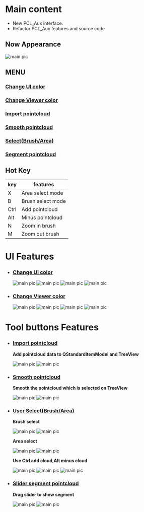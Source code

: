 # Main content
   * New PCL_Aux interface.  
   * Refactor PCL_Aux features and source code

## Now Appearance
  ![main pic](https://github.com/komexeu/PCL_Aux_UI/blob/readme_pic/20201024_nowApprance.png) 

## MENU
### [Change UI color](#change-ui-color-1)
### [Change Viewer color](#change-viewer-color-1)
### [Import pointcloud](#import-pointcloud-1)
### [Smooth pointcloud](#smooth-pointcloud-1)
### [Select(Brush/Area)](#user-selectbrusharea)
### [Segment pointcloud](#slider-segment-pointcloud)

 ## Hot Key
|key|features
|-----|----
|X|Area select mode
|B|Brush select mode
|Ctrl|Add pointcloud|
|Alt|Minus pointcloud|
|N|Zoom in brush|
|M|Zoom out brush|

# UI Features
* ### [Change UI color](#menu)
  ![main pic](https://github.com/komexeu/PCL_Aux_UI/blob/readme_pic/20201024_UI_ColorChange_0.png)
  ![main pic](https://github.com/komexeu/PCL_Aux_UI/blob/readme_pic/20201024_UI_ColorChange_1.png)
  ![main pic](https://github.com/komexeu/PCL_Aux_UI/blob/readme_pic/20201024_UI_ColorChange_2.png)
  ![main pic](https://github.com/komexeu/PCL_Aux_UI/blob/readme_pic/20201024_UI_ColorChange_3.png)

* ### [Change Viewer color](#menu)
  ![main pic](https://github.com/komexeu/PCL_Aux_UI/blob/readme_pic/20201024_Viewer_ColorChange_0.png)
  ![main pic](https://github.com/komexeu/PCL_Aux_UI/blob/readme_pic/20201024_Viewer_ColorChange_1.png)
  ![main pic](https://github.com/komexeu/PCL_Aux_UI/blob/readme_pic/20201024_Viewer_ColorChange_2.png)
  ![main pic](https://github.com/komexeu/PCL_Aux_UI/blob/readme_pic/20201024_Viewer_ColorChange_3.png)

# Tool buttons Features
* ### [Import pointcloud](#menu)
  __Add pointcloud data to QStandardItemModel and TreeView__
   
  ![main pic](https://github.com/komexeu/PCL_Aux_UI/blob/readme_pic/20201024_AddPointCloud.png)
  ![main pic](https://github.com/komexeu/PCL_Aux_UI/blob/readme_pic/20201024_AddPointCloud_result.png)
  
* ### [Smooth pointcloud](#menu)
  __Smooth the pointcloud which is selected on TreeView__
  
  ![main pic](https://github.com/komexeu/PCL_Aux_UI/blob/readme_pic/20201024_Smooth.png)
  ![main pic](https://github.com/komexeu/PCL_Aux_UI/blob/readme_pic/20201024_Smooth_result.png) 
 
* ### [User Select(Brush/Area)](#menu)
  __Brush select__
  
  ![main pic](https://github.com/komexeu/PCL_Aux_UI/blob/readme_pic/Brush_select0.png)
  ![main pic](https://github.com/komexeu/PCL_Aux_UI/blob/readme_pic/Brush_select1.png)
  
  __Area select__
  
  ![main pic](https://github.com/komexeu/PCL_Aux_UI/blob/readme_pic/AreaSelect_0.png)
  ![main pic](https://github.com/komexeu/PCL_Aux_UI/blob/readme_pic/AreaSelect_1.png)
  
  __Use Ctrl add cloud,Alt minus cloud__
  
  ![main pic](https://github.com/komexeu/PCL_Aux_UI/blob/readme_pic/Brush_select2.png)
  ![main pic](https://github.com/komexeu/PCL_Aux_UI/blob/readme_pic/Brush_select2_seg.png)
  ![main pic](https://github.com/komexeu/PCL_Aux_UI/blob/readme_pic/AreaSelect_2.png)
  
* ### [Slider segment pointcloud](#menu)
  __Drag slider to show segment__
  
  ![main pic](https://github.com/komexeu/PCL_Aux_UI/blob/readme_pic/euclidean_region.png)
  ![main pic](https://github.com/komexeu/PCL_Aux_UI/blob/readme_pic/slider_preseg.png)
